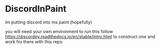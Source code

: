# DiscordInPaint
Im putting discord into ms paint (hopefully)


you will need your own environment to run this follow https://discordpy.readthedocs.io/en/stable/intro.html
to construct one and work fro there with this repo